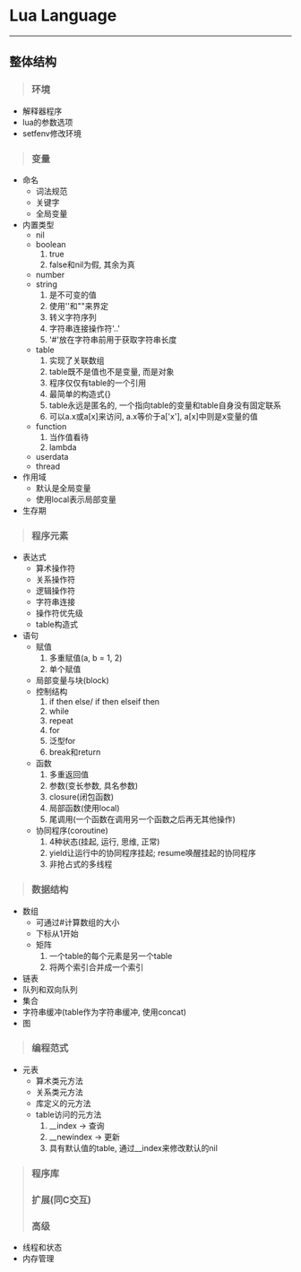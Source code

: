 # **Lua Language**
***



## **整体结构**
> ### **环境**
  * 解释器程序
  * lua的参数选项
  * setfenv修改环境

> ### **变量**
  * 命名
    - 词法规范
    - 关键字
    - 全局变量
  * 内置类型
    - nil
    - boolean  
      1) true  
      2) false和nil为假, 其余为真  
    - number
    - string  
      1) 是不可变的值  
      2) 使用''和""来界定  
      3) 转义字符序列  
      4) 字符串连接操作符'..'  
      5) '#'放在字符串前用于获取字符串长度
    - table  
      1) 实现了关联数组  
      2) table既不是值也不是变量, 而是对象  
      3) 程序仅仅有table的一个引用  
      4) 最简单的构造式{}  
      5) table永远是匿名的, 一个指向table的变量和table自身没有固定联系  
      6) 可以a.x或a[x]来访问, a.x等价于a['x'], a[x]中则是x变量的值
    - function  
      1) 当作值看待  
      2) lambda
    - userdata
    - thread
  * 作用域
    - 默认是全局变量
    - 使用local表示局部变量
  * 生存期

> ### **程序元素**
  * 表达式
    - 算术操作符
    - 关系操作符
    - 逻辑操作符
    - 字符串连接
    - 操作符优先级
    - table构造式
  * 语句
    - 赋值  
      1) 多重赋值(a, b = 1, 2)  
      2) 单个赋值
    - 局部变量与块(block)
    - 控制结构  
      1) if then else/ if then elseif then  
      2) while  
      3) repeat  
      4) for  
      5) 泛型for  
      6) break和return
    - 函数  
      1) 多重返回值  
      2) 参数(变长参数, 具名参数)  
      3) closure(闭包函数)  
      4) 局部函数(使用local)  
      5) 尾调用(一个函数在调用另一个函数之后再无其他操作)
    - 协同程序(coroutine)  
      1) 4种状态(挂起, 运行, 思维, 正常)  
      2) yield让运行中的协同程序挂起; resume唤醒挂起的协同程序  
      3) 非抢占式的多线程

> ### **数据结构**
  * 数组
    - 可通过#计算数组的大小
    - 下标从1开始
    - 矩阵  
      1) 一个table的每个元素是另一个table  
      2) 将两个索引合并成一个索引
  * 链表
  * 队列和双向队列
  * 集合
  * 字符串缓冲(table作为字符串缓冲, 使用concat)
  * 图

> ### **编程范式**
  * 元表
    - 算术类元方法
    - 关系类元方法
    - 库定义的元方法
    - table访问的元方法  
      1) __index -> 查询  
      2) __newindex -> 更新  
      3) 具有默认值的table, 通过__index来修改默认的nil  
> ### **程序库**
> ### **扩展(同C交互)**
> ### **高级**
  * 线程和状态
  * 内存管理

